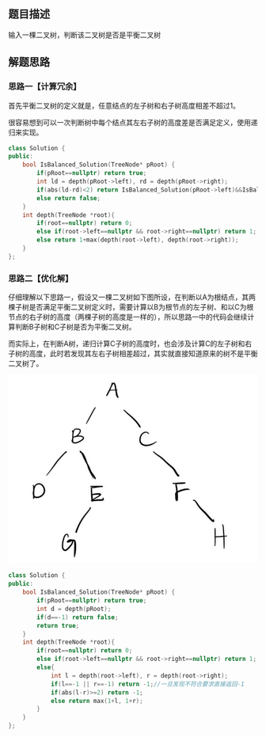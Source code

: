 ## 题目描述

输入一棵二叉树，判断该二叉树是否是平衡二叉树

## 解题思路

### 思路一【计算冗余】

首先平衡二叉树的定义就是，任意结点的左子树和右子树高度相差不超过1。

很容易想到可以一次判断树中每个结点其左右子树的高度差是否满足定义，使用递归来实现。

```cpp
class Solution {
public:
    bool IsBalanced_Solution(TreeNode* pRoot) {
        if(pRoot==nullptr) return true;
        int ld = depth(pRoot->left), rd = depth(pRoot->right);
        if(abs(ld-rd)<2) return IsBalanced_Solution(pRoot->left)&&IsBalanced_Solution(pRoot->right);
        else return false;
    }
    int depth(TreeNode *root){
        if(root==nullptr) return 0;
        else if(root->left==nullptr && root->right==nullptr) return 1;
        else return 1+max(depth(root->left), depth(root->right));
    }
};
```

### 思路二【优化解】

仔细理解以下思路一，假设又一棵二叉树如下图所设，在判断以A为根结点，其两棵子树是否满足平衡二叉树定义时，需要计算以B为根节点的左子树、和以C为根节点的右子树的高度（两棵子树的高度是一样的），所以思路一中的代码会继续计算判断B子树和C子树是否为平衡二叉树。

而实际上，在判断A树，递归计算C子树的高度时，也会涉及计算C的左子树和右子树的高度，此时若发现其左右子树相差超过，其实就直接知道原来的树不是平衡二叉树了。

![平衡二叉树](imgs\平衡二叉树.jpg)

```cpp
class Solution {
public:
    bool IsBalanced_Solution(TreeNode* pRoot) {
        if(pRoot==nullptr) return true;
        int d = depth(pRoot);
        if(d==-1) return false;
        return true;
    }
    int depth(TreeNode *root){
        if(root==nullptr) return 0;
        else if(root->left==nullptr && root->right==nullptr) return 1;
        else{
            int l = depth(root->left), r = depth(root->right);
            if(l==-1 || r==-1) return -1;//一旦发现不符合要求直接返回-1
            if(abs(l-r)>=2) return -1;
            else return max(1+l, 1+r);
        }
    }
};
```





